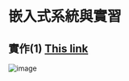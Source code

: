# 嵌入式系統與實習
## 實作(1) [This link](https://github.com/imjackyman/ES-Fall2021/blob/main/LED.md)

![image](https://user-images.githubusercontent.com/31268069/130341264-99c9e0f1-d8c5-4759-9ad5-bd51ecb31463.png)
